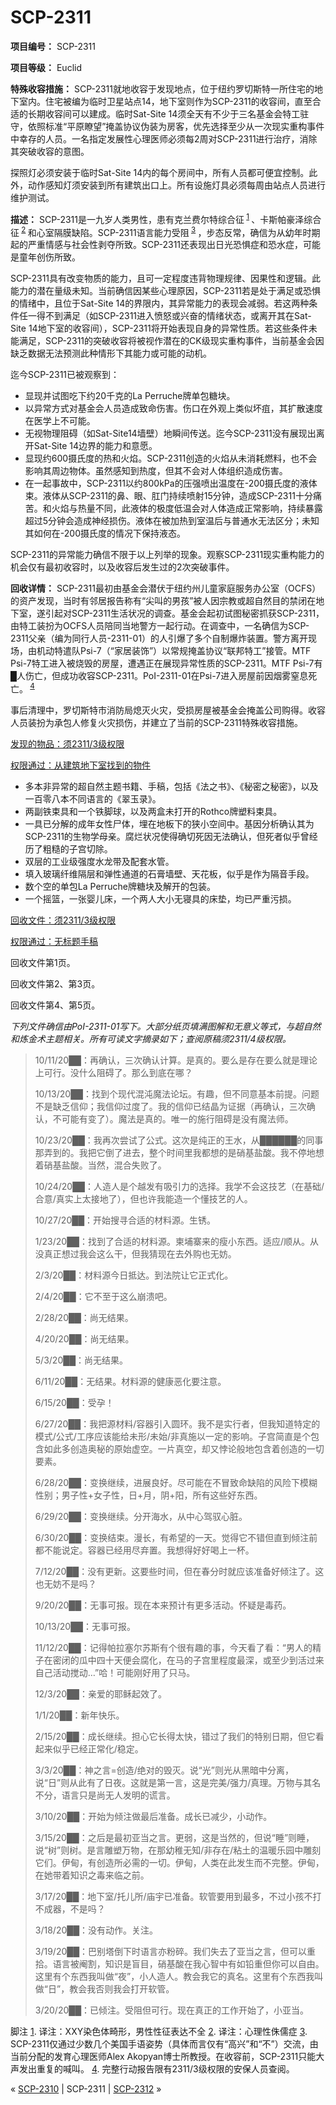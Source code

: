 # SCP-2311
                        


**项目编号：** SCP-2311

**项目等级：** Euclid

**特殊收容措施：** SCP-2311就地收容于发现地点，位于纽约罗切斯特一所住宅的地下室内。住宅被编为临时卫星站点14，地下室则作为SCP-2311的收容间，直至合适的长期收容间可以建成。临时Sat-Site 14须全天有不少于三名基金会特工驻守，依照标准“平原瞭望”掩盖协议伪装为房客，优先选择至少从一次现实重构事件中幸存的人员。一名指定发展性心理医师必须每2周对SCP-2311进行治疗，消除其突破收容的意图。

探照灯必须安装于临时Sat-Site 14内的每个房间中，所有人员都可便宜控制。此外，动作感知灯须安装到所有建筑出口上。所有设施灯具必须每周由站点人员进行维护测试。

**描述：** SCP-2311是一九岁人类男性，患有克兰费尔特综合征<sup class='footnoteref'>
 <a shape='rect' class='footnoteref' id='footnoteref-1' href='javascript:;' onclick='WIKIDOT.page.utils.scrollToReference(&apos;footnote-1&apos;)'>1</a>
</sup>、卡斯帕豪泽综合征<sup class='footnoteref'>
 <a shape='rect' class='footnoteref' id='footnoteref-2' href='javascript:;' onclick='WIKIDOT.page.utils.scrollToReference(&apos;footnote-2&apos;)'>2</a>
</sup>和心室隔膜缺陷。SCP-2311语言能力受阻<sup class='footnoteref'>
 <a shape='rect' class='footnoteref' id='footnoteref-3' href='javascript:;' onclick='WIKIDOT.page.utils.scrollToReference(&apos;footnote-3&apos;)'>3</a>
</sup>，步态反常，确信为从幼年时期起的严重情感与社会性剥夺所致。SCP-2311还表现出日光恐惧症和恐水症，可能是童年创伤所致。

SCP-2311具有改变物质的能力，且可一定程度违背物理规律、因果性和逻辑。此能力的潜在量级未知。当前确信因某些心理原因，SCP-2311若是处于满足或恐惧的情绪中，且位于Sat-Site 14的界限内，其异常能力的表现会减弱。若这两种条件任一得不到满足（如SCP-2311进入愤怒或兴奋的情绪状态，或离开其在Sat-Site 14地下室的收容间），SCP-2311将开始表现自身的异常性质。若这些条件未能满足，SCP-2311的突破收容将被视作潜在的CK级现实重构事件，当前基金会因缺乏数据无法预测此种情形下其能力或可能的动机。

迄今SCP-2311已被观察到：

- 显现并试图吃下约20千克的La Perruche牌单包糖块。
- 以异常方式对基金会人员造成致命伤害。伤口在外观上类似坏疽，其扩散速度在医学上不可能。
- 无视物理阻碍（如Sat-Site14墙壁）地瞬间传送。迄今SCP-2311没有展现出离开Sat-Site 14边界的能力和意愿。
- 显现约600摄氏度的热和火焰。SCP-2311创造的火焰从未消耗燃料，也不会影响其周边物体。虽然感知到热度，但其不会对人体组织造成伤害。
- 在一起事故中，SCP-2311以约800kPa的压强喷出温度在-200摄氏度的液体束。液体从SCP-2311的鼻、眼、肛门持续喷射15分钟，造成SCP-2311十分痛苦。和火焰与热量不同，此液体的极度低温会对人体造成正常影响，持续暴露超过5分钟会造成神经损伤。液体在被加热到室温后与普通水无法区分；未知其如何在-200摄氏度的情况下保持液态。

SCP-2311的异常能力确信不限于以上列举的现象。观察SCP-2311现实重构能力的机会仅有最初收容时，以及收容后发生过的2次突破事件。

**回收详情：** SCP-2311最初由基金会潜伏于纽约州儿童家庭服务办公室（OCFS）的资产发现，当时有邻居报告称有“尖叫的男孩”被人因宗教或超自然目的禁闭在地下室，遂引起对SCP-2311生活状况的调查。基金会起初试图秘密抓获SCP-2311，由特工装扮为OCFS人员陪同当地警方一起行动。在调查中，一名确信为SCP-2311父亲（编为同行人员-2311-01）的人引爆了多个自制爆炸装置。警方离开现场，由机动特遣队Psi-7（“家居装饰”）以常规掩盖协议“联邦特工”接管。MTF Psi-7特工进入被烧毁的房屋，遭遇正在展现异常性质的SCP-2311。MTF Psi-7有█人伤亡，但成功收容SCP-2311。PoI-2311-01在Psi-7进入房屋前因烟雾窒息死亡。<sup class='footnoteref'>
 <a shape='rect' class='footnoteref' id='footnoteref-4' href='javascript:;' onclick='WIKIDOT.page.utils.scrollToReference(&apos;footnote-4&apos;)'>4</a>
</sup>

事后清理中，罗切斯特市消防局熄灭火灾，受损房屋被基金会掩盖公司购得。收容人员装扮为承包人修复火灾损伤，并建立了当前的SCP-2311特殊收容措施。


<a shape='rect' class='collapsible-block-link' href='javascript:;'>&#21457;&#29616;&#30340;&#29289;&#21697;&#65306;&#39035;2311/3&#32423;&#26435;&#38480;</a>

<a shape='rect' class='collapsible-block-link' href='javascript:;'>&#26435;&#38480;&#36890;&#36807;&#65306;&#20174;&#24314;&#31569;&#22320;&#19979;&#23460;&#25214;&#21040;&#30340;&#29289;&#20214;</a>

- 多本非异常的超自然主题书籍、手稿，包括《法之书》、《秘密之秘密》，以及一百零八本不同语言的《翠玉录》。
- 两副铁束具和一个铁脚球，以及两盒未打开的Rothco牌塑料束具。
- 一具已分解的成年女性尸体，埋在地板下的狭小空间中。基因分析确认其为SCP-2311的生物学母亲。腐烂状况使得确切死因无法确认，但死者似乎曾经历了粗糙的子宫切除。
- 双层的工业级强度水龙带及配套水管。
- 填入玻璃纤维隔层和弹性通道的石膏墙壁、天花板，似乎是作为隔音手段。
- 数个空的单包La Perruche牌糖块及解开的包装。
- 一个摇篮，一张婴儿床，一个两人大小无寝具的床垫，均已严重污损。





<a shape='rect' class='collapsible-block-link' href='javascript:;'>&#22238;&#25910;&#25991;&#20214;&#65306;&#39035;2311/3&#32423;&#26435;&#38480;</a>

<a shape='rect' class='collapsible-block-link' href='javascript:;'>&#26435;&#38480;&#36890;&#36807;&#65306;&#26080;&#26631;&#39064;&#25163;&#31295;</a>



回收文件第1页。





回收文件第2、第3页。





回收文件第4、第5页。



*下列文件确信由PoI-2311-01写下。大部分纸页填满图解和无意义等式，与超自然和炼金术主题相关。所有可读文字摘录如下；查阅原稿须2311/4级权限。* 


> 10/11/20██：再确认，三次确认计算。是真的。要么是存在要么就是理论上可行。没什么阻碍了。那么到底在哪？
> 
> 10/13/20██：找到个现代混沌魔法论坛。有趣，但不同意基本前提。问题不是缺乏信仰；我信仰过度了。我的信仰已结晶为证据（再确认，三次确认，不可能有变了）。魔法是真的。唯一的施行阻碍是没有魔法师。
> 
> 10/23/20██：我再次尝试了公式。这次是纯正的王水，从██████的同事那弄到的。我把它倒了进去，整个时间里我都想的是硝基盐酸。我不停地想着硝基盐酸。当然，混合失败了。
> 
> 10/24/20██：人造人是个越发有吸引力的选择。我学不会这技艺（在基础/合意/真实上太接地了），但也许我能造一个懂技艺的人。
> 
> 10/27/20██：开始搜寻合适的材料源。生锈。
> 
> 1/23/20██：找到了合适的材料源。柬埔寨来的瘦小东西。适应/顺从。从没真正想过我会这么干，但我猜现在去外购也无妨。
> 
> 2/3/20██：材料源今日抵达。到法院让它正式化。
> 
> 2/4/20██：它不至于这么崩溃吧。
> 
> 2/28/20██：尚无结果。
> 
> 4/20/20██：尚无结果。
> 
> 5/3/20██：尚无结果。
> 
> 6/11/20██：无结果。材料源的健康恶化要注意。
> 
> 6/15/20██：受孕！
> 
> 6/27/20██：我把源材料/容器引入圆环。我不是实行者，但我知道特定的模式/公式/工序应该能给未形/未始/非真施以一定的影响。子宫简直是个包含如此多创造奥秘的原始虚空。一片真空，却又悖论般地包含着创造的一切要素。
> 
> 6/28/20██：变换继续，进展良好。尽可能在不冒致命缺陷的风险下模糊性别；男子性+女子性，日+月，阴+阳，所有这些好东西。
> 
> 6/29/20██：变换继续。分开海水，从中心驾驭心脏。
> 
> 6/30/20██：变换结束。漫长，有希望的一天。觉得它不错但直到倾注前都不能说定。容器已经用尽弃置。我想得好好喝上一杯。
> 
> 7/12/20██：没有更新。这要些时间，但在春分时就应该准备好倾注了。这也无妨不是吗？
> 
> 9/20/20██：无事可报。现在本来预计有更多活动。怀疑是毒药。
> 
> 10/13/20██：无事可报。
> 
> 11/12/20██：记得帕拉塞尔苏斯有个很有趣的事，今天看了看：“男人的精子在密闭的瓜中四十天便会腐化，在马的子宫里程度最深，或至少到活过来自己活动搅动…”哈！可能刚好用了只马。
> 
> 12/3/20██：亲爱的耶稣起效了。
> 
> 1/1/20██：新年快乐。
> 
> 2/15/20██：成长继续。担心它长得太快，错过了我们的特别日期，但它看起来似乎已经正常化/稳定。
> 
> 3/3/20██：神之言=创造/绝对的毁灭。说“光”则光从黑暗中分离，说“日”则从此有了日夜。这就是第一言，这是完美/强力/真理。万物与其名不分，语言只是尚无人发明的谎言。
> 
> 3/10/20██：开始为倾注做最后准备。成长已减少，小动作。
> 
> 3/15/20██：之后是最初亚当之言。更弱，这是当然的，但说“睡”则睡，说“树”则树。是言雕塑万物，在那幼稚无知/非存在/粘土的温暖乐园中雕刻它们。伊甸，有创造所必需的一切。伊甸，人类在此发生而不完整。伊甸，在她带着知识之毒来临之前。
> 
> 3/17/20██：地下室/托儿所/庙宇已准备。软管要用到最多，不过小孩不打不成器，不是吗？
> 
> 3/18/20██：没有动作。关注。
> 
> 3/19/20██：巴别塔倒下时语言亦粉碎。我们失去了亚当之言，但可以重拾。语言被阉割，知识是盲目，硝基酸在我心智中有如铅重但你可以自由。这里有个东西我叫做“夜”，小人造人。教会我它的真名。这里有个东西我叫做“日”，教会我否则我会打开软管。
> 
> 3/20/20██：已倾注。受阻但可行。现在真正的工作开始了，小亚当。
> 





脚注
<a shape='rect' href='javascript:;' onclick='WIKIDOT.page.utils.scrollToReference(&apos;footnoteref-1&apos;)'>1</a>. 译注：XXY染色体畸形，男性性征表达不全
<a shape='rect' href='javascript:;' onclick='WIKIDOT.page.utils.scrollToReference(&apos;footnoteref-2&apos;)'>2</a>. 译注：心理性侏儒症
<a shape='rect' href='javascript:;' onclick='WIKIDOT.page.utils.scrollToReference(&apos;footnoteref-3&apos;)'>3</a>. SCP-2311仅通过少数几个美国手语姿势（具体而言仅有“高兴”和“不”）交流，由当前分配的发育心理医师Alex Akopyan博士所教授。在收容前，SCP-2311只能大声发出重复的喊叫。
<a shape='rect' href='javascript:;' onclick='WIKIDOT.page.utils.scrollToReference(&apos;footnoteref-4&apos;)'>4</a>. 完整行动报告限有2311/3级权限的安保人员查阅。



« [SCP-2310](/scp-2310) | SCP-2311 | [SCP-2312](/scp-2312) »





                    